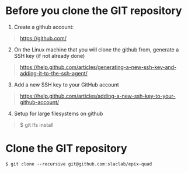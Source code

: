 # Before you clone the GIT repository

1) Create a github account:
> https://github.com/

2) On the Linux machine that you will clone the github from, generate a SSH key (if not already done)
> https://help.github.com/articles/generating-a-new-ssh-key-and-adding-it-to-the-ssh-agent/

3) Add a new SSH key to your GitHub account
> https://help.github.com/articles/adding-a-new-ssh-key-to-your-github-account/

4) Setup for large filesystems on github
> $ git lfs install

# Clone the GIT repository
```
$ git clone --recursive git@github.com:slaclab/epix-quad
```
